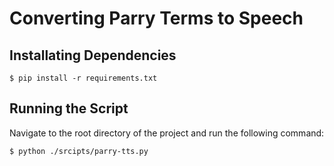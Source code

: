 # Converting Parry Terms to Speech

## Installating Dependencies

```console
$ pip install -r requirements.txt
```

## Running the Script

Navigate to the root directory of the project and run the following command:

```console
$ python ./srcipts/parry-tts.py
```
